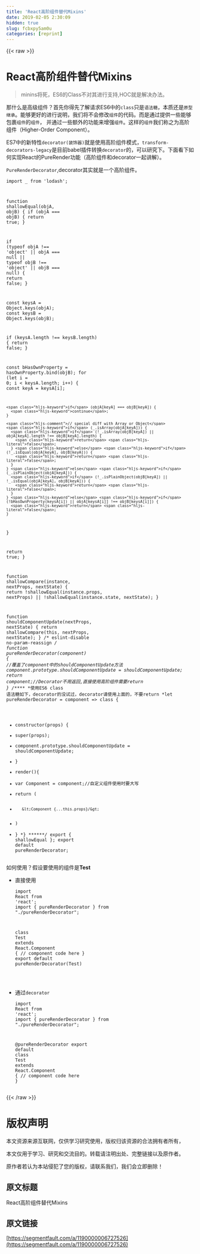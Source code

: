 ```yaml
---
title: 'React高阶组件替代Mixins' 
date: 2019-02-05 2:30:09
hidden: true
slug: fcbxpy5am0u
categories: [reprint]
---
```


{{< raw >}}

                    
<h1 id="articleHeader0">React高阶组件替代Mixins</h1>
<blockquote><p>minins将死，ES6的Class不对其进行支持,HOC就是解决办法。</p></blockquote>
<p>那什么是高级组件？首先你得先了解请求ES6中的<code>class</code>只是<code>语法糖</code>，本质还是<code>原型继承</code>。能够更好的进行说明，我们将不会修改<code>组件</code>的代码。而是通过提供一些能够包裹<code>组件</code>的<code>组件</code>， 并通过一些额外的功能来增强<code>组件</code>。这样的<code>组件</code>我们称之为高阶组件（Higher-Order Component）。</p>
<p>ES7中的新特性<code>decorator(装饰器)</code>就是使用高阶组件模式，<code>transform-decorators-legacy</code>是目前babel插件转换<code>decorator</code>的，可以研究下。下面看下如何实现React的PureRender功能（高阶组件和decorator一起讲解）。</p>
<p><code>PureRenderDecorator</code>,decorator其实就是一个高阶组件。</p>
<div class="widget-codetool" style="display:none;">
      <div class="widget-codetool--inner">
      <span class="selectCode code-tool" data-toggle="tooltip" data-placement="top" title="" data-original-title="全选"></span>
      <span type="button" class="copyCode code-tool" data-toggle="tooltip" data-placement="top" data-clipboard-text="import _ from 'lodash';

function shallowEqual(objA, objB) {
  if (objA === objB) {
    return true;
  }

  if (typeof objA !== 'object' || objA === null || typeof objB !== 'object' || objB === null) {
    return false;
  }

  const keysA = Object.keys(objA);
  const keysB = Object.keys(objB);

  if (keysA.length !== keysB.length) {
    return false;
  }

  const bHasOwnProperty = hasOwnProperty.bind(objB);
  for (let i = 0; i < keysA.length; i++) {
    const keyA = keysA[i];

    if (objA[keyA] === objB[keyA]) {
      continue;
    }

    // special diff with Array or Object
    if (_.isArray(objA[keyA])) {
      if (!_.isArray(objB[keyA]) || objA[keyA].length !== objB[keyA].length) {
        return false;
      } else if (!_.isEqual(objA[keyA], objB[keyA])) {
        return false;
      }
    } else if (_.isPlainObject(objA[keyA])) {
      if (!_.isPlainObject(objB[keyA]) || !_.isEqual(objA[keyA], objB[keyA])) {
        return false;
      }
    } else if (!bHasOwnProperty(keysA[i]) || objA[keysA[i]] !== objB[keysA[i]]) {
      return false;
    }
  }

  return true;
}


function shallowCompare(instance, nextProps, nextState) {
  return !shallowEqual(instance.props, nextProps) || !shallowEqual(instance.state, nextState);
}

function shouldComponentUpdate(nextProps, nextState) {
  return shallowCompare(this, nextProps, nextState);
}
/* eslint-disable no-param-reassign */
function pureRenderDecorator(component) {
  //覆盖了component中的shouldComponentUpdate方法
  component.prototype.shouldComponentUpdate = shouldComponentUpdate;
  return component;//Decorator不用返回,直接使用高阶组件需要return
}
/*****
*使用ES6 class 语法糖如下，decorator的没试过，decorator请使用上面的，不要return
*let pureRenderDecorator = component => class {
*  constructor(props) {
*    super(props);
*    component.prototype.shouldComponentUpdate = shouldComponentUpdate;
*  }
*  render(){
*    var Component = component;//自定义组件使用时要大写
*   return (
*        <Component {...this.props}/>
*    )
*  }
*}
******/
export { shallowEqual };
export default pureRenderDecorator;" title="" data-original-title="复制"></span>
      <span type="button" class="saveToNote code-tool" data-toggle="tooltip" data-placement="top" title="" data-original-title="放进笔记"></span>
      </div>
      </div><pre class="hljs javascript"><code class="jsx"><span class="hljs-keyword">import</span> _ <span class="hljs-keyword">from</span> <span class="hljs-string">'lodash'</span>;

<span class="hljs-function"><span class="hljs-keyword">function</span> <span class="hljs-title">shallowEqual</span>(<span class="hljs-params">objA, objB</span>) </span>{
  <span class="hljs-keyword">if</span> (objA === objB) {
    <span class="hljs-keyword">return</span> <span class="hljs-literal">true</span>;
  }

  <span class="hljs-keyword">if</span> (<span class="hljs-keyword">typeof</span> objA !== <span class="hljs-string">'object'</span> || objA === <span class="hljs-literal">null</span> || <span class="hljs-keyword">typeof</span> objB !== <span class="hljs-string">'object'</span> || objB === <span class="hljs-literal">null</span>) {
    <span class="hljs-keyword">return</span> <span class="hljs-literal">false</span>;
  }

  <span class="hljs-keyword">const</span> keysA = <span class="hljs-built_in">Object</span>.keys(objA);
  <span class="hljs-keyword">const</span> keysB = <span class="hljs-built_in">Object</span>.keys(objB);

  <span class="hljs-keyword">if</span> (keysA.length !== keysB.length) {
    <span class="hljs-keyword">return</span> <span class="hljs-literal">false</span>;
  }

  <span class="hljs-keyword">const</span> bHasOwnProperty = hasOwnProperty.bind(objB);
  <span class="hljs-keyword">for</span> (<span class="hljs-keyword">let</span> i = <span class="hljs-number">0</span>; i &lt; keysA.length; i++) {
    <span class="hljs-keyword">const</span> keyA = keysA[i];

    <span class="hljs-keyword">if</span> (objA[keyA] === objB[keyA]) {
      <span class="hljs-keyword">continue</span>;
    }

    <span class="hljs-comment">// special diff with Array or Object</span>
    <span class="hljs-keyword">if</span> (_.isArray(objA[keyA])) {
      <span class="hljs-keyword">if</span> (!_.isArray(objB[keyA]) || objA[keyA].length !== objB[keyA].length) {
        <span class="hljs-keyword">return</span> <span class="hljs-literal">false</span>;
      } <span class="hljs-keyword">else</span> <span class="hljs-keyword">if</span> (!_.isEqual(objA[keyA], objB[keyA])) {
        <span class="hljs-keyword">return</span> <span class="hljs-literal">false</span>;
      }
    } <span class="hljs-keyword">else</span> <span class="hljs-keyword">if</span> (_.isPlainObject(objA[keyA])) {
      <span class="hljs-keyword">if</span> (!_.isPlainObject(objB[keyA]) || !_.isEqual(objA[keyA], objB[keyA])) {
        <span class="hljs-keyword">return</span> <span class="hljs-literal">false</span>;
      }
    } <span class="hljs-keyword">else</span> <span class="hljs-keyword">if</span> (!bHasOwnProperty(keysA[i]) || objA[keysA[i]] !== objB[keysA[i]]) {
      <span class="hljs-keyword">return</span> <span class="hljs-literal">false</span>;
    }
  }

  <span class="hljs-keyword">return</span> <span class="hljs-literal">true</span>;
}


<span class="hljs-function"><span class="hljs-keyword">function</span> <span class="hljs-title">shallowCompare</span>(<span class="hljs-params">instance, nextProps, nextState</span>) </span>{
  <span class="hljs-keyword">return</span> !shallowEqual(instance.props, nextProps) || !shallowEqual(instance.state, nextState);
}

<span class="hljs-function"><span class="hljs-keyword">function</span> <span class="hljs-title">shouldComponentUpdate</span>(<span class="hljs-params">nextProps, nextState</span>) </span>{
  <span class="hljs-keyword">return</span> shallowCompare(<span class="hljs-keyword">this</span>, nextProps, nextState);
}
<span class="hljs-comment">/* eslint-disable no-param-reassign */</span>
<span class="hljs-function"><span class="hljs-keyword">function</span> <span class="hljs-title">pureRenderDecorator</span>(<span class="hljs-params">component</span>) </span>{
  <span class="hljs-comment">//覆盖了component中的shouldComponentUpdate方法</span>
  component.prototype.shouldComponentUpdate = shouldComponentUpdate;
  <span class="hljs-keyword">return</span> component;<span class="hljs-comment">//Decorator不用返回,直接使用高阶组件需要return</span>
}
<span class="hljs-comment">/*****
*使用ES6 class 语法糖如下，decorator的没试过，decorator请使用上面的，不要return
*let pureRenderDecorator = component =&gt; class {
*  constructor(props) {
*    super(props);
*    component.prototype.shouldComponentUpdate = shouldComponentUpdate;
*  }
*  render(){
*    var Component = component;//自定义组件使用时要大写
*   return (
*        &lt;Component {...this.props}/&gt;
*    )
*  }
*}
******/</span>
<span class="hljs-keyword">export</span> { shallowEqual };
<span class="hljs-keyword">export</span> <span class="hljs-keyword">default</span> pureRenderDecorator;</code></pre>
<p>如何使用？假设要使用的组件是<strong>Test</strong></p>
<ul><li>
<p>直接使用</p>
<div class="widget-codetool" style="display:none;">
      <div class="widget-codetool--inner">
      <span class="selectCode code-tool" data-toggle="tooltip" data-placement="top" title="" data-original-title="全选"></span>
      <span type="button" class="copyCode code-tool" data-toggle="tooltip" data-placement="top" data-clipboard-text="import React from 'react';
import { pureRenderDecorator } from &quot;./pureRenderDecorator&quot;;

class Test extends React.Component {
    // component code here
}
export default pureRenderDecorator(Test)" title="" data-original-title="复制"></span>
      <span type="button" class="saveToNote code-tool" data-toggle="tooltip" data-placement="top" title="" data-original-title="放进笔记"></span>
      </div>
      </div><pre class="hljs scala"><code class="jsx"><span class="hljs-keyword">import</span> <span class="hljs-type">React</span> from <span class="hljs-symbol">'reac</span>t';
<span class="hljs-keyword">import</span> { pureRenderDecorator } from <span class="hljs-string">"./pureRenderDecorator"</span>;

<span class="hljs-class"><span class="hljs-keyword">class</span> <span class="hljs-title">Test</span> <span class="hljs-keyword">extends</span> <span class="hljs-title">React</span>.<span class="hljs-title">Component</span> </span>{
    <span class="hljs-comment">// component code here</span>
}
export <span class="hljs-keyword">default</span> pureRenderDecorator(<span class="hljs-type">Test</span>)</code></pre>
</li></ul>
<p>​</p>
<ul><li>
<p>通过<code>decorator</code></p>
<div class="widget-codetool" style="display:none;">
      <div class="widget-codetool--inner">
      <span class="selectCode code-tool" data-toggle="tooltip" data-placement="top" title="" data-original-title="全选"></span>
      <span type="button" class="copyCode code-tool" data-toggle="tooltip" data-placement="top" data-clipboard-text="import React from 'react';
import { pureRenderDecorator } from &quot;./pureRenderDecorator&quot;;

@pureRenderDecorator
export default class Test extends React.Component {
    // component code here
}" title="" data-original-title="复制"></span>
      <span type="button" class="saveToNote code-tool" data-toggle="tooltip" data-placement="top" title="" data-original-title="放进笔记"></span>
      </div>
      </div><pre class="hljs scala"><code class="jsx"><span class="hljs-keyword">import</span> <span class="hljs-type">React</span> from <span class="hljs-symbol">'reac</span>t';
<span class="hljs-keyword">import</span> { pureRenderDecorator } from <span class="hljs-string">"./pureRenderDecorator"</span>;

<span class="hljs-meta">@pureRenderDecorator</span>
export <span class="hljs-keyword">default</span> <span class="hljs-class"><span class="hljs-keyword">class</span> <span class="hljs-title">Test</span> <span class="hljs-keyword">extends</span> <span class="hljs-title">React</span>.<span class="hljs-title">Component</span> </span>{
    <span class="hljs-comment">// component code here</span>
}</code></pre>
</li></ul>

                
{{< /raw >}}

# 版权声明
本文资源来源互联网，仅供学习研究使用，版权归该资源的合法拥有者所有，

本文仅用于学习、研究和交流目的。转载请注明出处、完整链接以及原作者。

原作者若认为本站侵犯了您的版权，请联系我们，我们会立即删除！

## 原文标题
React高阶组件替代Mixins

## 原文链接
[https://segmentfault.com/a/1190000006727526](https://segmentfault.com/a/1190000006727526)

